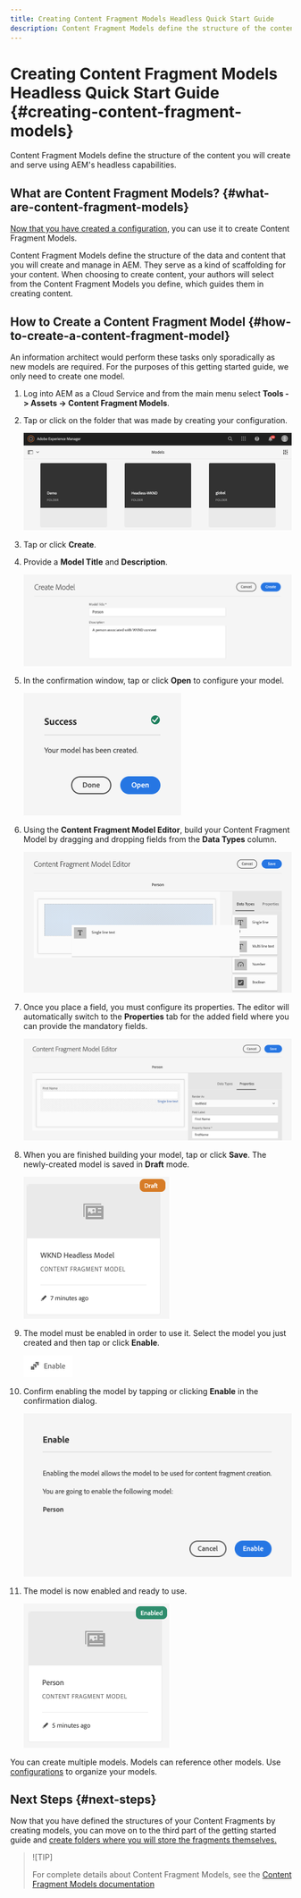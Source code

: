 ```yaml
---
title: Creating Content Fragment Models Headless Quick Start Guide
description: Content Fragment Models define the structure of the content you will create and serve using AEM's headless capabilities.
---
```


# Creating Content Fragment Models Headless Quick Start Guide {#creating-content-fragment-models}

Content Fragment Models define the structure of the content you will create and serve using AEM's headless capabilities.

## What are Content Fragment Models? {#what-are-content-fragment-models}

[Now that you have created a configuration,](create-configuration.md) you can use it to create Content Fragment Models.

Content Fragment Models define the structure of the data and content that you will create and manage in AEM. They serve as a kind of scaffolding for your content. When choosing to create content, your authors will select from the Content Fragment Models you define, which guides them in creating content.

## How to Create a Content Fragment Model {#how-to-create-a-content-fragment-model}

An information architect would perform these tasks only sporadically as new models are required. For the purposes of this getting started guide, we only need to create one model.

1. Log into AEM as a Cloud Service and from the main menu select **Tools -&gt; Assets -&gt; Content Fragment Models**.
1. Tap or click on the folder that was made by creating your configuration.

   ![The models folder](../assets/models-folder.png)
1. Tap or click **Create**.
1. Provide a **Model Title** and **Description**.

   ![Create a model](../assets/models-create.png)
1. In the confirmation window, tap or click **Open** to configure your model.

   ![Confirmation window](../assets/models-confirmation.png)
1. Using the **Content Fragment Model Editor**, build your Content Fragment Model by dragging and dropping fields from the **Data Types** column.

   ![Drag and drop fields](../assets/models-drag-and-drop.png)
1. Once you place a field, you must configure its properties. The editor will automatically switch to the **Properties** tab for the added field where you can provide the mandatory fields.

   ![Configure properties](../assets/models-configure-properties.png)
1. When you are finished building your model, tap or click **Save**. The newly-created model is saved in **Draft** mode.

   ![Model in draft mode](../assets/models-draft.png)
1. The model must be enabled in order to use it. Select the model you just created and then tap or click **Enable**.

   ![Enabling the model](../assets/models-enable.png)
1. Confirm enabling the model by tapping or clicking **Enable** in the confirmation dialog.

   ![Enabling confirmation dialog](../assets/models-enabling.png)
1. The model is now enabled and ready to use.

   ![Model enabled](../assets/models-enabled.png)

You can create multiple models. Models can reference other models. Use [configurations](create-configuration.md) to organize your models.

## Next Steps {#next-steps}

Now that you have defined the structures of your Content Fragments by creating models, you can move on to the third part of the getting started guide and [create folders where you will store the fragments themselves.](create-assets-folder.md)

>![TIP]
>
>For complete details about Content Fragment Models, see the [Content Fragment Models documentation](/help/assets/content-fragments/content-fragments-models.md)
